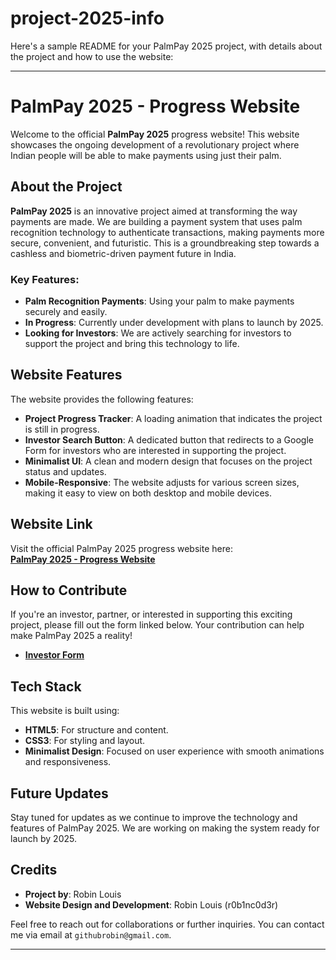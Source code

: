 # project-2025-info

Here's a sample README for your PalmPay 2025 project, with details about the project and how to use the website:

---

# PalmPay 2025 - Progress Website

Welcome to the official **PalmPay 2025** progress website! This website showcases the ongoing development of a revolutionary project where Indian people will be able to make payments using just their palm. 

## About the Project

**PalmPay 2025** is an innovative project aimed at transforming the way payments are made. We are building a payment system that uses palm recognition technology to authenticate transactions, making payments more secure, convenient, and futuristic. This is a groundbreaking step towards a cashless and biometric-driven payment future in India.

### Key Features:
- **Palm Recognition Payments**: Using your palm to make payments securely and easily.
- **In Progress**: Currently under development with plans to launch by 2025.
- **Looking for Investors**: We are actively searching for investors to support the project and bring this technology to life.

## Website Features

The website provides the following features:
- **Project Progress Tracker**: A loading animation that indicates the project is still in progress.
- **Investor Search Button**: A dedicated button that redirects to a Google Form for investors who are interested in supporting the project.
- **Minimalist UI**: A clean and modern design that focuses on the project status and updates.
- **Mobile-Responsive**: The website adjusts for various screen sizes, making it easy to view on both desktop and mobile devices.

## Website Link

Visit the official PalmPay 2025 progress website here:  
[**PalmPay 2025 - Progress Website**](https://r0b1nc0d3r.github.io/project-2025-info/)

## How to Contribute

If you're an investor, partner, or interested in supporting this exciting project, please fill out the form linked below. Your contribution can help make PalmPay 2025 a reality!

- [**Investor Form**](https://forms.gle/UzNUwBfmqLb3WvS36)

## Tech Stack

This website is built using:
- **HTML5**: For structure and content.
- **CSS3**: For styling and layout.
- **Minimalist Design**: Focused on user experience with smooth animations and responsiveness.

## Future Updates

Stay tuned for updates as we continue to improve the technology and features of PalmPay 2025. We are working on making the system ready for launch by 2025.

## Credits

- **Project by**: Robin Louis
- **Website Design and Development**: Robin Louis (r0b1nc0d3r)
  
Feel free to reach out for collaborations or further inquiries. You can contact me via email at `githubrobin@gmail.com`.

---



